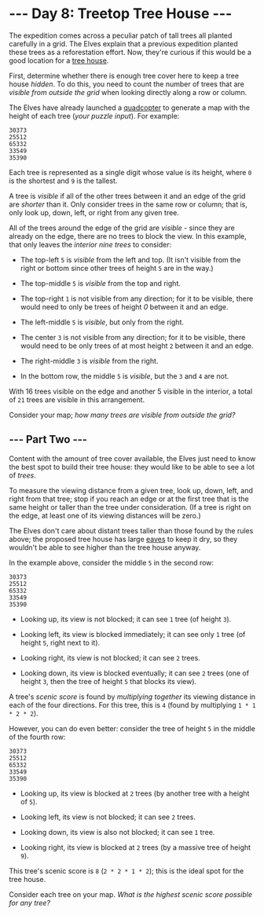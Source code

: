 # --- Day 8: Treetop Tree House ---

The expedition comes across a peculiar patch of tall trees all planted carefully in a grid. The Elves explain that a previous expedition planted these trees as a reforestation effort. Now, they're curious if this would be a good location for a [tree house](https://en.wikipedia.org/wiki/Tree_house).

First, determine whether there is enough tree cover here to keep a tree house *hidden*. To do this, you need to count the number of trees that are *visible from outside the grid* when looking directly along a row or column.

The Elves have already launched a [quadcopter](https://en.wikipedia.org/wiki/Quadcopter) to generate a map with the height of each tree (*your puzzle input*). For example:

```
30373
25512
65332
33549
35390

```

Each tree is represented as a single digit whose value is its height, where `0` is the shortest and `9` is the tallest.

A tree is *visible* if all of the other trees between it and an edge of the grid are *shorter* than it. Only consider trees in the same row or column; that is, only look up, down, left, or right from any given tree.

All of the trees around the edge of the grid are *visible* - since they are already on the edge, there are no trees to block the view. In this example, that only leaves the *interior nine trees* to consider:


 - The top-left `5` is *visible* from the left and top. (It isn't visible from the right or bottom since other trees of height `5` are in the way.)

 - The top-middle `5` is *visible* from the top and right.

 - The top-right `1` is not visible from any direction; for it to be visible, there would need to only be trees of height *0* between it and an edge.

 - The left-middle `5` is *visible*, but only from the right.

 - The center `3` is not visible from any direction; for it to be visible, there would need to be only trees of at most height `2` between it and an edge.

 - The right-middle `3` is *visible* from the right.

 - In the bottom row, the middle `5` is *visible*, but the `3` and `4` are not.


With 16 trees visible on the edge and another 5 visible in the interior, a total of `21` trees are visible in this arrangement.

Consider your map; *how many trees are visible from outside the grid?*

## --- Part Two ---

Content with the amount of tree cover available, the Elves just need to know the best spot to build their tree house: they would like to be able to see a lot of *trees*.

To measure the viewing distance from a given tree, look up, down, left, and right from that tree; stop if you reach an edge or at the first tree that is the same height or taller than the tree under consideration. (If a tree is right on the edge, at least one of its viewing distances will be zero.)

The Elves don't care about distant trees taller than those found by the rules above; the proposed tree house has large [eaves](https://en.wikipedia.org/wiki/Eaves) to keep it dry, so they wouldn't be able to see higher than the tree house anyway.

In the example above, consider the middle `5` in the second row:

```
30373
25512
65332
33549
35390

```


 - Looking up, its view is not blocked; it can see `1` tree (of height `3`).

 - Looking left, its view is blocked immediately; it can see only `1` tree (of height `5`, right next to it).

 - Looking right, its view is not blocked; it can see `2` trees.

 - Looking down, its view is blocked eventually; it can see `2` trees (one of height `3`, then the tree of height `5` that blocks its view).


A tree's *scenic score* is found by *multiplying together* its viewing distance in each of the four directions. For this tree, this is `4` (found by multiplying `1 * 1 * 2 * 2`).

However, you can do even better: consider the tree of height `5` in the middle of the fourth row:

```
30373
25512
65332
33549
35390

```


 - Looking up, its view is blocked at `2` trees (by another tree with a height of `5`).

 - Looking left, its view is not blocked; it can see `2` trees.

 - Looking down, its view is also not blocked; it can see `1` tree.

 - Looking right, its view is blocked at `2` trees (by a massive tree of height `9`).


This tree's scenic score is `8` (`2 * 2 * 1 * 2`); this is the ideal spot for the tree house.

Consider each tree on your map. *What is the highest scenic score possible for any tree?*

